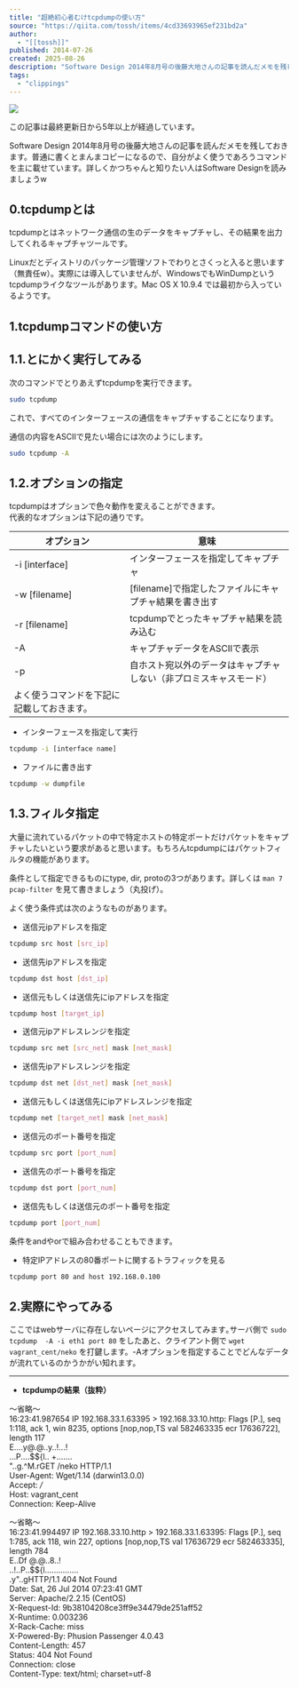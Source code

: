 ```yaml
---
title: "超絶初心者むけtcpdumpの使い方"
source: "https://qiita.com/tossh/items/4cd33693965ef231bd2a"
author:
  - "[[tossh]]"
published: 2014-07-26
created: 2025-08-26
description: "Software Design 2014年8月号の後藤大地さんの記事を読んだメモを残しておきます。普通に書くとまんまコピーになるので、自分がよく使うであろうコマンドを主に載せています。詳しくかつちゃんと知りたい人はSoftware Designを読みましょうw 0.tcp..."
tags:
  - "clippings"
---
```

![](https://relay-dsp.ad-m.asia/dmp/sync/bizmatrix?pid=c3ed207b574cf11376&d=x18o8hduaj&uid=)

この記事は最終更新日から5年以上が経過しています。

Software Design 2014年8月号の後藤大地さんの記事を読んだメモを残しておきます。普通に書くとまんまコピーになるので、自分がよく使うであろうコマンドを主に載せています。詳しくかつちゃんと知りたい人はSoftware Designを読みましょうw

## 0.tcpdumpとは

tcpdumpとはネットワーク通信の生のデータをキャプチャし、その結果を出力してくれるキャプチャツールです。

Linuxだとディストリのパッケージ管理ソフトでわりとさくっと入ると思います（無責任w）。実際には導入していませんが、WindowsでもWinDumpというtcpdumpライクなツールがあります。Mac OS X 10.9.4 では最初から入っているようです。

## 1.tcpdumpコマンドの使い方

## 1.1.とにかく実行してみる

次のコマンドでとりあえずtcpdumpを実行できます。

```bash
sudo tcpdump
```

これで、すべてのインターフェースの通信をキャプチャすることになります。

通信の内容をASCIIで見たい場合には次のようにします。

```bash
sudo tcpdump -A
```

## 1.2.オプションの指定

tcpdumpはオプションで色々動作を変えることができます。  
代表的なオプションは下記の通りです。

| オプション | 意味 |
| --- | --- |
| \-i \[interface\] | インターフェースを指定してキャプチャ |
| \-w \[filename\] | \[filename\]で指定したファイルにキャプチャ結果を書き出す |
| \-r \[filename\] | tcpdumpでとったキャプチャ結果を読み込む |
| \-A | キャプチャデータをASCIIで表示 |
| \-p | 自ホスト宛以外のデータはキャプチャしない（非プロミスキャスモード） |
| よく使うコマンドを下記に記載しておきます。 |  |

- インターフェースを指定して実行

```bash
tcpdump -i [interface name]
```

- ファイルに書き出す

```bash
tcpdump -w dumpfile
```

## 1.3.フィルタ指定

大量に流れているパケットの中で特定ホストの特定ポートだけパケットをキャプチャしたいという要求があると思います。もちろんtcpdumpにはパケットフィルタの機能があります。

条件として指定できるものにtype, dir, protoの3つがあります。詳しくは `man 7 pcap-filter` を見て書きましょう（丸投げ）。

よく使う条件式は次のようなものがあります。

- 送信元ipアドレスを指定

```bash
tcpdump src host [src_ip]
```

- 送信先ipアドレスを指定

```bash
tcpdump dst host [dst_ip]
```

- 送信元もしくは送信先にipアドレスを指定

```bash
tcpdump host [target_ip]
```

- 送信元ipアドレスレンジを指定

```bash
tcpdump src net [src_net] mask [net_mask]
```

- 送信先ipアドレスレンジを指定

```bash
tcpdump dst net [dst_net] mask [net_mask]
```

- 送信元もしくは送信先にipアドレスレンジを指定

```bash
tcpdump net [target_net] mask [net_mask]
```

- 送信元のポート番号を指定

```bash
tcpdump src port [port_num]
```

- 送信先のポート番号を指定

```bash
tcpdump dst port [port_num]
```

- 送信先もしくは送信元のポート番号を指定

```bash
tcpdump port [port_num]
```

条件をandやorで組み合わせることもできます。

- 特定IPアドレスの80番ポートに関するトラフィックを見る

```bash
tcpdump port 80 and host 192.168.0.100
```

## 2.実際にやってみる

ここではwebサーバに存在しないページにアクセスしてみます｡サーバ側で `sudo tcpdump  -A -i eth1 port 80` をしたあと、クライアント側で `wget vagrant_cent/neko` を打鍵します。-Aオプションを指定することでどんなデータが流れているのかうかがい知れます。

---

- **tcpdumpの結果（抜粋）**

〜省略〜  
16:23:41.987654 IP 192.168.33.1.63395 > 192.168.33.10.http: Flags \[P.\], seq 1:118, ack 1, win 8235, options \[nop,nop,TS val 582463335 ecr 17636722\], length 117  
E....y@.@..y..!...!  
...P....$${l.. +.......  
"..g.^M.rGET /neko HTTP/1.1  
User-Agent: Wget/1.14 (darwin13.0.0)  
Accept: */*  
Host: vagrant\_cent  
Connection: Keep-Alive

〜省略〜  
16:23:41.994497 IP 192.168.33.10.http > 192.168.33.1.63395: Flags \[P.\], seq 1:785, ack 118, win 227, options \[nop,nop,TS val 17636729 ecr 582463335\], length 784  
E..Df @.@..8..!  
..!..P..$${l...............  
.y"..gHTTP/1.1 404 Not Found  
Date: Sat, 26 Jul 2014 07:23:41 GMT  
Server: Apache/2.2.15 (CentOS)  
X-Request-Id: 9b38104208ce3ff9e34479de251aff52  
X-Runtime: 0.003236  
X-Rack-Cache: miss  
X-Powered-By: Phusion Passenger 4.0.43  
Content-Length: 457  
Status: 404 Not Found  
Connection: close  
Content-Type: text/html; charset=utf-8

<html>  
<head>  
<meta charset="utf-8" />  
<title>Redmine 404 error  
<style>  
body {font-family: Trebuchet MS, Georgia, "Times New Roman", serif; color: #303030; margin: 10px;}  
h1 {font-size:1.5em;}  
p {font-size:0.8em;}  
</style>  
</head>  
<body>  
<h1>Page not found  
<p>The page you were trying to access doesn't exist or has been removed.</p>  
<p><a href="javascript:history.back()">Back</a></p>  
</body>  
</html>

---

## 3.WireSharkでdump結果を確認する

\-wで取得したキャプチャファイルをWireSharkでオープンすれば、WireSharkで解析することが可能です。

## 4.おまけ

[2.で実施したキャプチャデータをCloud Sharkというキャプチャデータ共有サイトに載せておきます。](https://www.cloudshark.org/captures/af80ce8eaec6 "tcpdumpやってみた")

[0](https://qiita.com/tossh/items/#comments)

コメント一覧へ移動

X（Twitter）でシェアする

Facebookでシェアする

はてなブックマークに追加する

新規登録して、もっと便利にQiitaを使ってみよう

1. あなたにマッチした記事をお届けします
2. 便利な情報をあとで効率的に読み返せます
3. ダークテーマを利用できます
[ログインすると使える機能について](https://help.qiita.com/ja/articles/qiita-login-user)

[新規登録](https://qiita.com/signup?callback_action=login_or_signup&redirect_to=%2Ftossh%2Fitems%2F4cd33693965ef231bd2a&realm=qiita) [ログイン](https://qiita.com/login?callback_action=login_or_signup&redirect_to=%2Ftossh%2Fitems%2F4cd33693965ef231bd2a&realm=qiita)

[604](https://qiita.com/tossh/items/4cd33693965ef231bd2a/likers)

いいねしたユーザー一覧へ移動

601